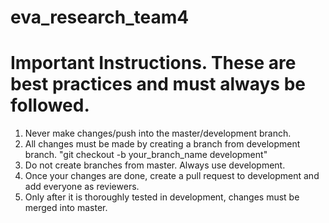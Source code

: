 # eva_research_team4

# Important Instructions. These are best practices and must always be followed.

  1. Never make changes/push into the master/development branch.
  2. All changes must be made by creating a branch from development branch. "git checkout -b your_branch_name development"
  3. Do not create branches from master. Always use development.
  3. Once your changes are done, create a pull request to development and add everyone as reviewers. 
  4. Only after it is thoroughly tested in development, changes must be merged into master.